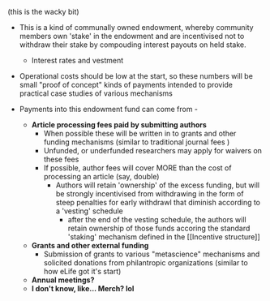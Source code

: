 (this is the wacky bit)
- This is a kind of communally owned endowment, whereby community members own 'stake' in the endowment and are incentivised not to withdraw their stake by compouding interest payouts on held stake.
	- Interest rates and vestment 
- Operational costs should be low at the start, so these numbers will be small "proof of concept" kinds of payments intended to provide practical case studies of various mechanisms
 
- Payments into this endowment fund can come from - 
	- **Article processing fees paid by submitting authors**
		- When possible these will be written in to grants and other funding mechanisms (similar to traditional journal fees )
		- Unfunded, or underfunded researchers may apply for waivers on these fees
		- If possible, author fees will cover MORE than the cost of processing an article (say, double)
			- Authors will retain 'ownership' of the excess funding, but will be strongly incentivised from withdrawing in the form of steep penalties for early withdrawl that diminish according to a 'vesting' schedule 
				- after the end of the vesting schedule, the authors will retain ownership of those funds accoring the standard 'staking' mechanism defined in the [[Incentive structure]]
	- **Grants and other external funding**
		- Submission of grants to various "metascience" mechanisms and solicited donations from philantropic organizations (similar to how eLife got it's start)
	- **Annual meetings?**
	- **I don't know, like... Merch? lol**
